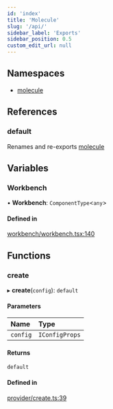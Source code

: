 ```yaml
---
id: 'index'
title: 'Molecule'
slug: '/api/'
sidebar_label: 'Exports'
sidebar_position: 0.5
custom_edit_url: null
---
```


## Namespaces

-   [molecule](namespaces/molecule)

## References

### default

Renames and re-exports [molecule](namespaces/molecule)

## Variables

### Workbench

• **Workbench**: `ComponentType`<`any`\>

#### Defined in

[workbench/workbench.tsx:140](https://github.com/DTStack/molecule/blob/3e6bc450/src/workbench/workbench.tsx#L140)

## Functions

### create

▸ **create**(`config`): `default`

#### Parameters

| Name     | Type           |
| :------- | :------------- |
| `config` | `IConfigProps` |

#### Returns

`default`

#### Defined in

[provider/create.ts:39](https://github.com/DTStack/molecule/blob/3e6bc450/src/provider/create.ts#L39)
